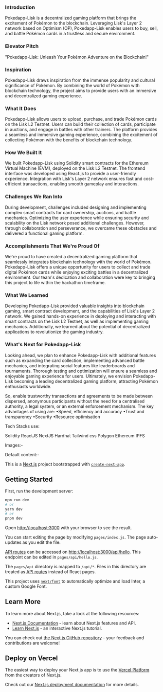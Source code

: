
### Introduction

Pokedapp-Lisk is a decentralized gaming platform that brings the excitement of Pokémon to the blockchain. Leveraging Lisk's Layer 2 network based on Optimism (OP), Pokedapp-Lisk enables users to buy, sell, and battle Pokémon cards in a trustless and secure environment.

### Elevator Pitch

"Pokedapp-Lisk: Unleash Your Pokémon Adventure on the Blockchain!"

### Inspiration

Pokedapp-Lisk draws inspiration from the immense popularity and cultural significance of Pokémon. By combining the world of Pokémon with blockchain technology, the project aims to provide users with an immersive and decentralized gaming experience.

### What It Does

Pokedapp-Lisk allows users to upload, purchase, and trade Pokémon cards on the Lisk L2 Testnet. Users can build their collection of cards, participate in auctions, and engage in battles with other trainers. The platform provides a seamless and immersive gaming experience, combining the excitement of collecting Pokémon with the benefits of blockchain technology.

### How We Built It

We built Pokedapp-Lisk using Solidity smart contracts for the Ethereum Virtual Machine (EVM), deployed on the Lisk L2 Testnet. The frontend interface was developed using React.js to provide a user-friendly experience. Integration with Lisk's Layer 2 network ensures fast and cost-efficient transactions, enabling smooth gameplay and interactions.

### Challenges We Ran Into

During development, challenges included designing and implementing complex smart contracts for card ownership, auctions, and battle mechanics. Optimizing the user experience while ensuring security and scalability on the Lisk network posed additional challenges. However, through collaboration and perseverance, we overcame these obstacles and delivered a functional gaming platform.

### Accomplishments That We're Proud Of

We're proud to have created a decentralized gaming platform that seamlessly integrates blockchain technology with the world of Pokémon. Pokedapp-Lisk offers a unique opportunity for users to collect and trade digital Pokémon cards while enjoying exciting battles in a decentralized environment. Our team's dedication and collaboration were key to bringing this project to life within the hackathon timeframe.

### What We Learned

Developing Pokedapp-Lisk provided valuable insights into blockchain gaming, smart contract development, and the capabilities of Lisk's Layer 2 network. We gained hands-on experience in deploying and interacting with smart contracts on the Lisk L2 Testnet, as well as implementing gaming mechanics. Additionally, we learned about the potential of decentralized applications to revolutionize the gaming industry.

### What's Next for Pokedapp-Lisk

Looking ahead, we plan to enhance Pokedapp-Lisk with additional features such as expanding the card collection, implementing advanced battle mechanics, and integrating social features like leaderboards and tournaments. Thorough testing and optimization will ensure a seamless and enjoyable gaming experience for users. Ultimately, we envision Pokedapp-Lisk becoming a leading decentralized gaming platform, attracting Pokémon enthusiasts worldwide.



So, enable trustworthy transactions and agreements to be made between dispersed, anonymous participants without the need for a centralised authority, a legal system, or an external enforcement mechanism. The key advantages of using are:
•Speed, efficiency and accuracy
•Trust and transparency
•Security
•Resource optimisation

Tech Stacks use:

Solidity
ReactJS
NextJS
Hardhat
Tailwind css
Polygon 
Ethereum
IPFS



Images:-
















Default content:-

This is a [Next.js](https://nextjs.org/) project bootstrapped with [`create-next-app`](https://github.com/vercel/next.js/tree/canary/packages/create-next-app).

## Getting Started

First, run the development server:

```bash
npm run dev
# or
yarn dev
# or
pnpm dev
```


Open [http://localhost:3000](http://localhost:3000) with your browser to see the result.

You can start editing the page by modifying `pages/index.js`. The page auto-updates as you edit the file.

[API routes](https://nextjs.org/docs/api-routes/introduction) can be accessed on [http://localhost:3000/api/hello](http://localhost:3000/api/hello). This endpoint can be edited in `pages/api/hello.js`.

The `pages/api` directory is mapped to `/api/*`. Files in this directory are treated as [API routes](https://nextjs.org/docs/api-routes/introduction) instead of React pages.

This project uses [`next/font`](https://nextjs.org/docs/basic-features/font-optimization) to automatically optimize and load Inter, a custom Google Font.

## Learn More

To learn more about Next.js, take a look at the following resources:

- [Next.js Documentation](https://nextjs.org/docs) - learn about Next.js features and API.
- [Learn Next.js](https://nextjs.org/learn) - an interactive Next.js tutorial.

You can check out [the Next.js GitHub repository](https://github.com/vercel/next.js/) - your feedback and contributions are welcome!

## Deploy on Vercel

The easiest way to deploy your Next.js app is to use the [Vercel Platform](https://vercel.com/new?utm_medium=default-template&filter=next.js&utm_source=create-next-app&utm_campaign=create-next-app-readme) from the creators of Next.js.

Check out our [Next.js deployment documentation](https://nextjs.org/docs/deployment) for more details.
